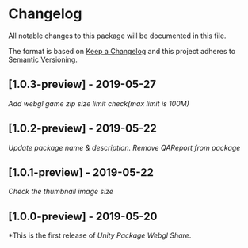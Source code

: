 # Changelog
All notable changes to this package will be documented in this file.

The format is based on [Keep a Changelog](http://keepachangelog.com/en/1.0.0/)
and this project adheres to [Semantic Versioning](http://semver.org/spec/v2.0.0.html).

## [1.0.3-preview] - 2019-05-27

*Add webgl game zip size limit check(max limit is 100M)*

## [1.0.2-preview] - 2019-05-22

*Update package name & description. Remove QAReport from package*

## [1.0.1-preview] - 2019-05-22

*Check the thumbnail image size*
    
## [1.0.0-preview] - 2019-05-20

*This is the first release of *Unity Package Webgl Share*.
